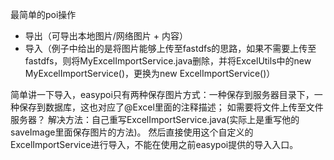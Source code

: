 最简单的poi操作
- 导出（可导出本地图片/网络图片 + 内容）
- 导入（例子中给出的是将图片能够上传至fastdfs的思路，如果不需要上传至fastdfs，则将MyExcelImportService.java删除，并将ExcelUtils中的new MyExcelImportService()，更换为new ExcelImportService()）

简单讲一下导入，easypoi只有两种保存图片方式：一种保存到服务器目录下，一种保存到数据库，这也对应了@Excel里面的注释描述；
如需要将文件上传至文件服务器？
解决方法：自己重写ExcelImportService.java(实际上是重写他的saveImage里面保存图片的方法)。
然后直接使用这个自定义的ExcelImportService进行导入，不能在使用之前easypoi提供的导入入口。
